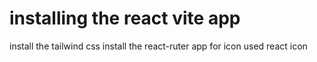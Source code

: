 # installing the react vite app
install the tailwind css
 install the react-ruter app
 for icon used react icon